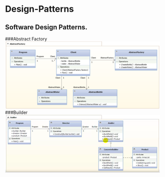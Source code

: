 # Design-Patterns
Software Design Patterns.
---
###Abstract Factory
![alt text](AbstractFactory/abstractFactory.PNG)
###Builder
![alt text](Builder/Builder.PNG)
